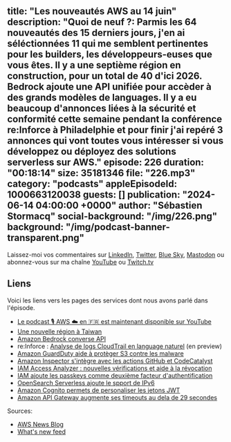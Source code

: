 title: "Les nouveautés AWS au 14 juin"
description: "Quoi de neuf ?: Parmis les 64 nouveautés des 15 derniers jours, j'en ai séléctionnées 11 qui me semblent pertinentes pour les builders, les développeurs-euses que vous êtes. Il y a une septième région en construction, pour un total de 40 d'ici 2026. Bedrock ajoute une API unifiée pour accèder à des grands modèles de languages. Il y a eu beaucoup d'annonces liées à la sécurité et conformité cette semaine pendant la conférence re:Inforce à Philadelphie et pour finir j'ai repéré 3 annonces qui vont toutes vous intéresser si vous développez ou déployez des solutions serverless sur AWS."
episode: 226
duration: "00:18:14"
size: 35181346
file: "226.mp3"
category: "podcasts"
appleEpisodeId: 1000663120038
guests: []
publication: "2024-06-14 04:00:00 +0000"
author: "Sébastien Stormacq"
social-background: "/img/226.png"
background: "/img/podcast-banner-transparent.png"
---

Laissez-moi vos commentaires sur [LinkedIn](https://www.linkedin.com/in/sebastienstormacq/), [Twitter](https://twitter.com/sebsto), [Blue Sky](https://bsky.app/profile/sebsto.bsky.social), [Mastodon](https://awscommunity.social/@sebsto) ou abonnez-vous sur ma chaîne [YouTube](https://www.youtube.com/sebsto) ou [Twitch.tv](https://www.twitch.tv/sebAWS)

## Liens

Voici les liens vers les pages des services dont nous avons parlé dans l'épisode.

- [Le podcast 🎙 AWS ☁️ en 🇫🇷 est maintenant disponible sur YouTube](https://www.youtube.com/watch?v=FoiENh1_kjU&list=PLZ_TUMnTqfu9lG7nh_3VHJ1iM2q9grWvd&pp=gAQBiAQB)
- [Une nouvelle région à Taiwan](https://aws.amazon.com/blogs/aws/in-the-works-aws-region-in-taiwan/)
- [Amazon Bedrock converse API](https://community.aws/content/2dtauBCeDa703x7fDS9Q30MJoBA/amazon-bedrock-converse-api-developer-guide)
- re:Inforce : [Analyse de logs CloudTrail en language naturel](https://aws.amazon.com/blogs/aws/simplify-aws-cloudtrail-log-analysis-with-natural-language-query-generation-in-cloudtrail-lake-preview/) (en preview)
- [Amazon GuardDuty aide à protèger S3 contre les malware](https://aws.amazon.com/blogs/aws/introducing-amazon-guardduty-malware-protection-for-amazon-s3/)
- [Amazon Inspector s'intègre avec les actions GitHub et CodeCatalyst](https://aws.amazon.com/about-aws/whats-new/2024/06/amazon-inspector-container-image-scanning-codecatalyst-github-actions/)
- [IAM Access Analyzer : nouvelles vérifications et aide à la révocation](https://aws.amazon.com/blogs/aws/iam-access-analyzer-update-extending-custom-policy-checks-guided-revocation/)
- [IAM ajoute les passkeys comme deuxième facteur d'authentification](https://aws.amazon.com/blogs/aws/aws-adds-passkey-multi-factor-authentication-mfa-for-root-and-iam-users/)
- [OpenSearch Serverless ajoute le spport de IPv6](https://aws.amazon.com/blogs/aws/aws-adds-passkey-multi-factor-authentication-mfa-for-root-and-iam-users/)
- [Amazon Cognito permets de personaliser les jetons JWT](https://aws.amazon.com/about-aws/whats-new/2024/05/amazon-cognito-user-pools-customize-access-tokens/)
- [Amazon API Gateway augmente ses timeouts au dela de 29 secondes](https://aws.amazon.com/about-aws/whats-new/2024/06/amazon-api-gateway-integration-timeout-limit-29-seconds/)

Sources: 

- [AWS News Blog](https://aws.amazon.com/blogs/aws/)
- [What's new feed](https://aws.amazon.com/about-aws/whats-new/2023/)
